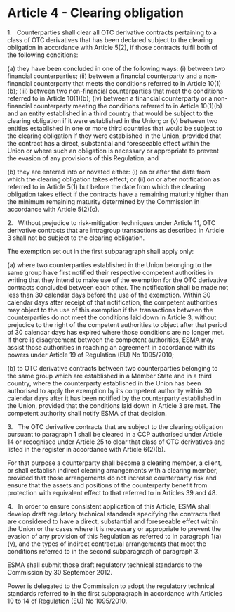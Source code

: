 # Article 4 - Clearing obligation


1.   Counterparties shall clear all OTC derivative contracts pertaining to a class of OTC derivatives that has been declared subject to the clearing obligation in accordance with Article 5(2), if those contracts fulfil both of the following conditions:

(a) they have been concluded in one of the following ways: (i) between two financial counterparties; (ii) between a financial counterparty and a non-financial counterparty that meets the conditions referred to in Article 10(1)(b); (iii) between two non-financial counterparties that meet the conditions referred to in Article 10(1)(b); (iv) between a financial counterparty or a non-financial counterparty meeting the conditions referred to in Article 10(1)(b) and an entity established in a third country that would be subject to the clearing obligation if it were established in the Union; or (v) between two entities established in one or more third countries that would be subject to the clearing obligation if they were established in the Union, provided that the contract has a direct, substantial and foreseeable effect within the Union or where such an obligation is necessary or appropriate to prevent the evasion of any provisions of this Regulation; and

(b) they are entered into or novated either: (i) on or after the date from which the clearing obligation takes effect; or (ii) on or after notification as referred to in Article 5(1) but before the date from which the clearing obligation takes effect if the contracts have a remaining maturity higher than the minimum remaining maturity determined by the Commission in accordance with Article 5(2)(c).

2.   Without prejudice to risk-mitigation techniques under Article 11, OTC derivative contracts that are intragroup transactions as described in Article 3 shall not be subject to the clearing obligation.

The exemption set out in the first subparagraph shall apply only:

(a) where two counterparties established in the Union belonging to the same group have first notified their respective competent authorities in writing that they intend to make use of the exemption for the OTC derivative contracts concluded between each other. The notification shall be made not less than 30 calendar days before the use of the exemption. Within 30 calendar days after receipt of that notification, the competent authorities may object to the use of this exemption if the transactions between the counterparties do not meet the conditions laid down in Article 3, without prejudice to the right of the competent authorities to object after that period of 30 calendar days has expired where those conditions are no longer met. If there is disagreement between the competent authorities, ESMA may assist those authorities in reaching an agreement in accordance with its powers under Article 19 of Regulation (EU) No 1095/2010;

(b) to OTC derivative contracts between two counterparties belonging to the same group which are established in a Member State and in a third country, where the counterparty established in the Union has been authorised to apply the exemption by its competent authority within 30 calendar days after it has been notified by the counterparty established in the Union, provided that the conditions laid down in Article 3 are met. The competent authority shall notify ESMA of that decision.

3.   The OTC derivative contracts that are subject to the clearing obligation pursuant to paragraph 1 shall be cleared in a CCP authorised under Article 14 or recognised under Article 25 to clear that class of OTC derivatives and listed in the register in accordance with Article 6(2)(b).

For that purpose a counterparty shall become a clearing member, a client, or shall establish indirect clearing arrangements with a clearing member, provided that those arrangements do not increase counterparty risk and ensure that the assets and positions of the counterparty benefit from protection with equivalent effect to that referred to in Articles 39 and 48.

4.   In order to ensure consistent application of this Article, ESMA shall develop draft regulatory technical standards specifying the contracts that are considered to have a direct, substantial and foreseeable effect within the Union or the cases where it is necessary or appropriate to prevent the evasion of any provision of this Regulation as referred to in paragraph 1(a)(v), and the types of indirect contractual arrangements that meet the conditions referred to in the second subparagraph of paragraph 3.

ESMA shall submit those draft regulatory technical standards to the Commission by 30 September 2012.

Power is delegated to the Commission to adopt the regulatory technical standards referred to in the first subparagraph in accordance with Articles 10 to 14 of Regulation (EU) No 1095/2010.
